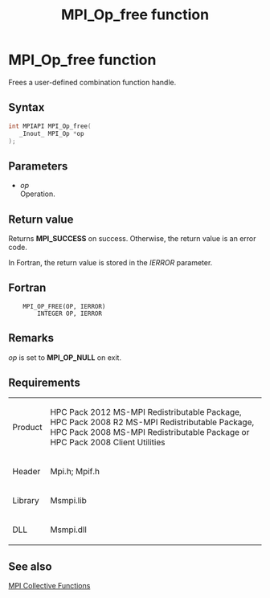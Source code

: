 ﻿---
title: MPI_Op_free function
TOCTitle: MPI_Op_free function
ms:assetid: e18b71d1-4e7a-46b8-b08c-ee256296488a
ms:mtpsurl: https://msdn.microsoft.com/en-us/library/Dn473439(v=VS.85)
ms:contentKeyID: 59360975
ms.date: 03/28/2018
mtps_version: v=VS.85
f1_keywords:
- mpi/MPI_Op_free
- mpi/MPI_SCATTER
- MPI_Op_free
- MPI_SCATTER
- mpif/MPI_Op_free
- mpif/MPI_SCATTER
dev_langs:
- C++
- C
---

# MPI\_Op\_free function

Frees a user-defined combination function handle.

## Syntax

``` c++
int MPIAPI MPI_Op_free(
   _Inout_ MPI_Op *op
);
```

## Parameters

  - *op*  
    Operation.

## Return value

Returns **MPI\_SUCCESS** on success. Otherwise, the return value is an error code.

In Fortran, the return value is stored in the *IERROR* parameter.

## Fortran

``` FORTRAN
    MPI_OP_FREE(OP, IERROR)
        INTEGER OP, IERROR
```

## Remarks

*op* is set to **MPI\_OP\_NULL** on exit.

## Requirements

<table>
<colgroup>
<col/>
<col/>
</colgroup>
<tbody>
<tr class="odd">
<td><p>Product</p></td>
<td><p>HPC Pack 2012 MS-MPI Redistributable Package, HPC Pack 2008 R2 MS-MPI Redistributable Package, HPC Pack 2008 MS-MPI Redistributable Package or HPC Pack 2008 Client Utilities</p></td>
</tr>
<tr class="even">
<td><p>Header</p></td>
<td>Mpi.h;
Mpif.h</td>
</tr>
<tr class="odd">
<td><p>Library</p></td>
<td>Msmpi.lib</td>
</tr>
<tr class="even">
<td><p>DLL</p></td>
<td>Msmpi.dll</td>
</tr>
</tbody>
</table>


## See also

[MPI Collective Functions](mpi-collective-functions.md)

